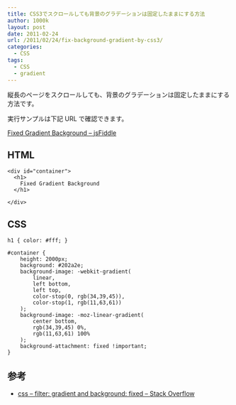 ```yaml
---
title: CSS3でスクロールしても背景のグラデーションは固定したままにする方法
author: 1000k
layout: post
date: 2011-02-24
url: /2011/02/24/fix-background-gradient-by-css3/
categories:
  - CSS
tags:
  - CSS
  - gradient
---
```

縦長のページをスクロールしても、背景のグラデーションは固定したままにする方法です。

実行サンプルは下記 URL で確認できます。

<a href="http://jsfiddle.net/SWMME/1/" onclick="_gaq.push(['_trackEvent', 'outbound-article', 'http://jsfiddle.net/SWMME/1/', 'Fixed Gradient Background &#8211; jsFiddle']);" >Fixed Gradient Background &#8211; jsFiddle</a>

<!--more-->

## HTML

```
<div id="container">
  <h1>
    Fixed Gradient Background
  </h1>

</div>
```


## CSS

```
h1 { color: #fff; }

#container {
    height: 2000px;
    background: #202a2e;
    background-image: -webkit-gradient(
        linear,
        left bottom,
        left top,
        color-stop(0, rgb(34,39,45)),
        color-stop(1, rgb(11,63,61))
    );
    background-image: -moz-linear-gradient(
        center bottom,
        rgb(34,39,45) 0%,
        rgb(11,63,61) 100%
    );
    background-attachment: fixed !important;
}
```


## 参考

  * <a href="http://stackoverflow.com/questions/5024143/filter-gradient-and-background-fixed" onclick="_gaq.push(['_trackEvent', 'outbound-article', 'http://stackoverflow.com/questions/5024143/filter-gradient-and-background-fixed', 'css &#8211; filter: gradient and background: fixed &#8211; Stack Overflow']);" >css &#8211; filter: gradient and background: fixed &#8211; Stack Overflow</a>